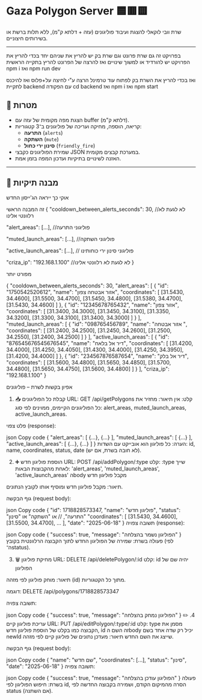 # Gaza Polygon Server 🟦🟥🟨

שרת וובי לוקאלי להצגת ועיבוד פוליגונים (עזה + דלתא ק"מ), ללא תלות ברשת או בשירותים חיצוניים.

---
בפרויקט זה גם שרת פרונט וגם שרת בק
יש להריץ את שניהם יחד 
בכדי להריץ את הפרויקט יש להורדיד או למשוך שינויים ואז 
להרצה של הפרונט להריץ בתקייה הראשית 
npm i 
ואז
npm run dev

ואז בכדי להריץ את השרת בק לפתוח עוד טרמינל הרצה ע"י לחיצה על+פלוס 
ואז להיכנס לתקיית backend עם  הפקודה 
 cd backend
 ואז 
 npm i
 ואז 
 npm start



## 🎯 מטרות

- הצגת מפה מקומית של עזה עם buffer (דלתא ק"מ).
- קריאה, הוספה, מחיקה ועריכה של פוליגונים ב־3 קטגוריות:
  - **התרעה** (`alerts`)
  - **השתקה** (`mute`)
  - **סינון ירי כחול** (`friendly_fire`)
- שמירת הפוליגונים כקבצי JSON במערכת קבצים מקומית.
- האזנה לשינויים בתיקיות ועדכון המפה בזמן אמת.

---

## 🧱 מבנה תיקיות




אוקי כך  ייראה הג'ייסון החדש

זה המבנה הראשי 
{
  "cooldown_between_alerts_seconds": 30,  //לא לגעת לא רלוונטי אלינו

  "alert_areas": [...],                   //פוליגוני התרעה

  "muted_launch_areas": [...],            //פוליגוני השתקה

  "active_launch_areas": [...],           // פוליגוני סינון ירי כוחותינו

  "criza_ip": "192.168.1.100"              //לא לגעת לא רלוונטי אלינו
}



מפורט יותר 

{
  "cooldown_between_alerts_seconds": 30,
  "alert_areas": [
    {
      "id": "1750542520612",
       "name": "אזור אבטחה צפון",
      "coordinates": [
        [31.5430, 34.4600],
        [31.5500, 34.4700],
        [31.5450, 34.4800],
        [31.5380, 34.4700],
        [31.5430, 34.4600]
      ]
    },
    {
      "id": "12345678765432",
       "name": "אזור  צפון",
      "coordinates": [
        [31.3400, 34.3000],
        [31.3450, 34.3100],
        [31.3350, 34.3200],
        [31.3300, 34.3100],
        [31.3400, 34.3000]
      ]
    }
  ],
  "muted_launch_areas": [
    {
      "id": "098765456789",
       "name": "אזור אבטחה ",
      "coordinates": [
        [31.2400, 34.2500],
        [31.2450, 34.2600],
        [31.2500, 34.2550],
        [31.2400, 34.2500]
      ]
    }
  ],
  "active_launch_areas": [
    {
      "id": "876545676545676545",
       "name": "דיר אל בלאח",
      "coordinates": [
        [31.4200, 34.4000],
        [31.4250, 34.4050],
        [31.4300, 34.4000],
        [31.4250, 34.3950],
        [31.4200, 34.4000]
      ]
    },
    {
      "id": "234567876587654",
       "name": "דיר אל בלק",
      "coordinates": [
        [31.5600, 34.4800],
        [31.5650, 34.4850],
        [31.5700, 34.4800],
        [31.5650, 34.4750],
        [31.5600, 34.4800]
      ]
    }
  ],
  "criza_ip": "192.168.1.100"
}


 אפיון בקשות לשרת – פוליגונים
1. 📥 קבלת כל הפוליגונים
URL: GET /api/getPolygons
קלט: אין
תיאור: מחזיר את כל הפוליגונים הקיימים, ממוינים לפי סוג: alert_areas, muted_launch_areas, active_launch_areas.

פלט צפוי (response):

json
Copy code
{
  "alert_areas": [ {...}, {...} ],
  "muted_launch_areas": [ {...} ],
  "active_launch_areas": [ {...}, {...} ]
}
הערה: כל פוליגון הוא אובייקט עם השדות: id, name, coordinates, status, date (לא חובה בשרת, אם יש).

2. ➕ הוספת פוליגון חדש
URL: POST /api/addPolygon/:type
קלט: :type שייך לאחת מהקבוצות הבאות: 'alert_areas', 'muted_launch_areas', 'active_launch_areas'
     הbody מקבל פוליגון חדש
   
תיאור: מקבל פוליגון חדש ומוסיף אותו לקובץ הנתונים.

גוף הבקשה (request body):

json
Copy code
{
  "id": 1718828573347,
  "name": "פוליגון חדש",
  "status": "התרעה", // או "השתקה" או "סינון"
  "coordinates": [
    [31.5430, 34.4600],
    [31.5500, 34.4700],
    ...
  ],
  "date": "2025-06-18"
}
תשובה צפויה (response):

json
Copy code
{ "success": true, "message": "הפוליגון נשמר בהצלחה" }
פעולה בשרת: שמירה של הפוליגון החדש לתוך הקבוצה הרלוונטית בקובץ (לפי ה־status).

3. 🗑️ מחיקת פוליגון
URL: DELETE /api/deletePolygon/:id
קלט: id יהיה שם של הפוליגון

תיאור: מוחק פוליגון לפי מזהה (id) מתוך כל הקטגוריות.

דוגמה: DELETE /api/polygons/1718828573347

תשובה צפויה:

json
Copy code
{ "success": true, "message": "הפוליגון נמחק בהצלחה" }
4. ✏️ עריכת פוליגון קיים
URL: PUT /api/editPolygon/:type/:id
קלט: type מסמן את הקבוצה כמו בקלט של הוספת פוליגון חדש, id זה השם
הbody יכיל רק שדה אחד בשם newId שייצג את השם החדש
תיאור: מעדכן נתונים של פוליגון קיים לפי מזהה.

גוף הבקשה (request body):

json
Copy code
{
  "name": "שם חדש",
  "coordinates": [...],
  "status": "סינון",
  "date": "2025-06-18"
}
תשובה צפויה:

json
Copy code
{ "success": true, "message": "הפוליגון עודכן בהצלחה" }
פעולה בשרת: חיפוש הפוליגון לפי id, הסרה מהמיקום הקודם, ושמירה בקבוצה החדשה לפי status (אם השתנה).

